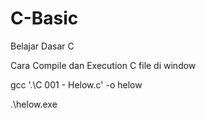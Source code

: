 # C-Basic
Belajar Dasar C

Cara Compile dan Execution C file di window

gcc '.\C 001 - Helow.c' -o helow

.\helow.exe